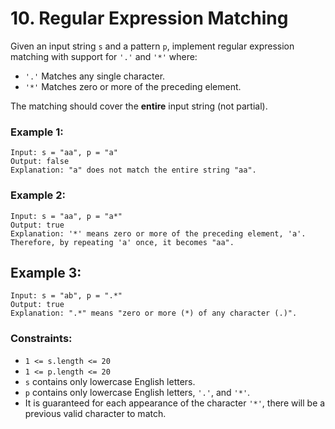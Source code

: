 # 10. Regular Expression Matching

Given an input string `s` and a pattern `p`, implement regular expression matching with support for `'.'` and `'*'` where:

- `'.'` Matches any single character.​​​​
- `'*'` Matches zero or more of the preceding element.

The matching should cover the **entire** input string (not partial).

### Example 1:

```text
Input: s = "aa", p = "a"
Output: false
Explanation: "a" does not match the entire string "aa".
```

### Example 2:

```text
Input: s = "aa", p = "a*"
Output: true
Explanation: '*' means zero or more of the preceding element, 'a'. Therefore, by repeating 'a' once, it becomes "aa".
```

## Example 3:

```text
Input: s = "ab", p = ".*"
Output: true
Explanation: ".*" means "zero or more (*) of any character (.)".
```

### Constraints:

- `1 <= s.length <= 20`
- `1 <= p.length <= 20`
- `s` contains only lowercase English letters.
- `p` contains only lowercase English letters, `'.'`, and `'*'`.
- It is guaranteed for each appearance of the character `'*'`, there will be a previous valid character to match.

